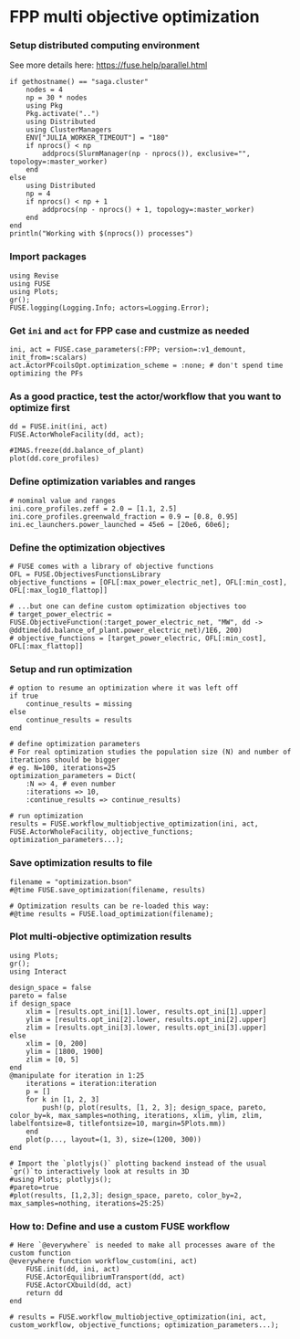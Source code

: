 # FPP multi objective optimization

### Setup distributed computing environment

See more details here: https://fuse.help/parallel.html


```@julia
if gethostname() == "saga.cluster"
    nodes = 4
    np = 30 * nodes
    using Pkg
    Pkg.activate("..")
    using Distributed
    using ClusterManagers
    ENV["JULIA_WORKER_TIMEOUT"] = "180"
    if nprocs() < np
        addprocs(SlurmManager(np - nprocs()), exclusive="", topology=:master_worker)
    end
else
    using Distributed
    np = 4
    if nprocs() < np + 1
        addprocs(np - nprocs() + 1, topology=:master_worker)
    end
end
println("Working with $(nprocs()) processes")
```

### Import packages


```@julia
using Revise
using FUSE
using Plots;
gr();
FUSE.logging(Logging.Info; actors=Logging.Error);
```

### Get `ini` and `act` for FPP case and custmize as needed


```@julia
ini, act = FUSE.case_parameters(:FPP; version=:v1_demount, init_from=:scalars)
act.ActorPFcoilsOpt.optimization_scheme = :none; # don't spend time optimizing the PFs
```

### As a good practice, test the actor/workflow that you want to optimize first


```@julia
dd = FUSE.init(ini, act)
FUSE.ActorWholeFacility(dd, act);
```


```@julia
#IMAS.freeze(dd.balance_of_plant)
plot(dd.core_profiles)
```

### Define optimization variables and ranges


```@julia
# nominal value and ranges
ini.core_profiles.zeff = 2.0 ↔ [1.1, 2.5]
ini.core_profiles.greenwald_fraction = 0.9 ↔ [0.8, 0.95]
ini.ec_launchers.power_launched = 45e6 ↔ [20e6, 60e6];
```

### Define the optimization objectives


```@julia
# FUSE comes with a library of objective functions
OFL = FUSE.ObjectivesFunctionsLibrary
objective_functions = [OFL[:max_power_electric_net], OFL[:min_cost], OFL[:max_log10_flattop]]

# ...but one can define custom optimization objectives too
# target_power_electric = FUSE.ObjectiveFunction(:target_power_electric_net, "MW", dd -> @ddtime(dd.balance_of_plant.power_electric_net)/1E6, 200)
# objective_functions = [target_power_electric, OFL[:min_cost], OFL[:max_flattop]]
```

### Setup and run optimization


```@julia
# option to resume an optimization where it was left off
if true
    continue_results = missing
else
    continue_results = results
end

# define optimization parameters
# For real optimization studies the population size (N) and number of iterations should be bigger
# eg. N=100, iterations=25
optimization_parameters = Dict(
    :N => 4, # even number
    :iterations => 10,
    :continue_results => continue_results)

# run optimization
results = FUSE.workflow_multiobjective_optimization(ini, act, FUSE.ActorWholeFacility, objective_functions; optimization_parameters...);
```

### Save optimization results to file


```@julia
filename = "optimization.bson"
#@time FUSE.save_optimization(filename, results)

# Optimization results can be re-loaded this way:
#@time results = FUSE.load_optimization(filename);
```

### Plot multi-objective optimization results


```@julia
using Plots;
gr();
using Interact

design_space = false
pareto = false
if design_space
    xlim = [results.opt_ini[1].lower, results.opt_ini[1].upper]
    ylim = [results.opt_ini[2].lower, results.opt_ini[2].upper]
    zlim = [results.opt_ini[3].lower, results.opt_ini[3].upper]
else
    xlim = [0, 200]
    ylim = [1800, 1900]
    zlim = [0, 5]
end
@manipulate for iteration in 1:25
    iterations = iteration:iteration
    p = []
    for k in [1, 2, 3]
        push!(p, plot(results, [1, 2, 3]; design_space, pareto, color_by=k, max_samples=nothing, iterations, xlim, ylim, zlim, labelfontsize=8, titlefontsize=10, margin=5Plots.mm))
    end
    plot(p..., layout=(1, 3), size=(1200, 300))
end

```


```@julia
# Import the `plotlyjs()` plotting backend instead of the usual `gr()`to interactively look at results in 3D
#using Plots; plotlyjs();
#pareto=true
#plot(results, [1,2,3]; design_space, pareto, color_by=2, max_samples=nothing, iterations=25:25)
```

### How to: Define and use a custom FUSE workflow


```@julia
# Here `@everywhere` is needed to make all processes aware of the custom function
@everywhere function workflow_custom(ini, act)
    FUSE.init(dd, ini, act)
    FUSE.ActorEquilibriumTransport(dd, act)
    FUSE.ActorCXbuild(dd, act)
    return dd
end

# results = FUSE.workflow_multiobjective_optimization(ini, act, custom_workflow, objective_functions; optimization_parameters...);
```
